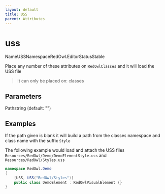 ```yaml
---
layout: default
title: USS
parent: Attributes
---
```


# uss

NameUSSNamespaceRedOwl.EditorStatusStable

Place any number of these attributes on `RedOwlClasses` and it will load the USS file

> It can only be placed on: classes

## Parameters

Pathstring \(default: ""\)

## Examples

If the path given is blank it will build a path from the classes namespace and class name with the suffix `Style`

The following example would load and attach the USS files `Resources/RedOwl/Demo/DemoElementStyle.uss` and `Resources/RedOwl/Styles.uss`

```csharp
namespace RedOwl.Demo
{
    [USS, USS("RedOwl/Styles")]
    public class DemoElement : RedOwlVisualElement {}
}
```

